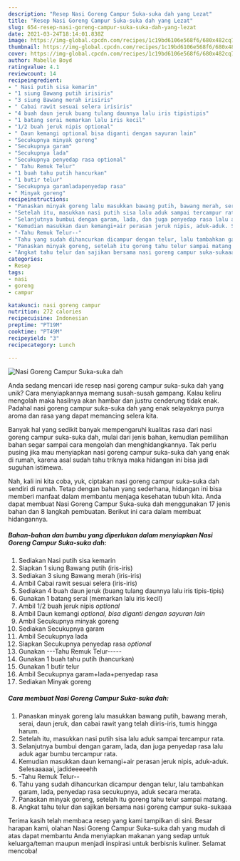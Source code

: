```yaml
---
description: "Resep Nasi Goreng Campur Suka-suka dah yang Lezat"
title: "Resep Nasi Goreng Campur Suka-suka dah yang Lezat"
slug: 654-resep-nasi-goreng-campur-suka-suka-dah-yang-lezat
date: 2021-03-24T18:14:01.838Z
image: https://img-global.cpcdn.com/recipes/1c19bd6106e568f6/680x482cq70/nasi-goreng-campur-suka-suka-dah-foto-resep-utama.jpg
thumbnail: https://img-global.cpcdn.com/recipes/1c19bd6106e568f6/680x482cq70/nasi-goreng-campur-suka-suka-dah-foto-resep-utama.jpg
cover: https://img-global.cpcdn.com/recipes/1c19bd6106e568f6/680x482cq70/nasi-goreng-campur-suka-suka-dah-foto-resep-utama.jpg
author: Mabelle Boyd
ratingvalue: 4.1
reviewcount: 14
recipeingredient:
- " Nasi putih sisa kemarin"
- "1 siung Bawang putih irisiris"
- "3 siung Bawang merah irisiris"
- " Cabai rawit sesuai selera irisiris"
- "4 buah daun jeruk buang tulang daunnya lalu iris tipistipis"
- "1 batang serai memarkan lalu iris kecil"
- "1/2 buah jeruk nipis optional"
- " Daun kemangi optional bisa diganti dengan sayuran lain"
- "Secukupnya minyak goreng"
- "Secukupnya garam"
- "Secukupnya lada"
- "Secukupnya penyedap rasa optional"
- " Tahu Remuk Telur"
- "1 buah tahu putih hancurkan"
- "1 butir telur"
- "Secukupnya garamladapenyedap rasa"
- " Minyak goreng"
recipeinstructions:
- "Panaskan minyak goreng lalu masukkan bawang putih, bawang merah, serai, daun jeruk, dan cabai rawit yang telah diiris-iris, tumis hingga harum."
- "Setelah itu, masukkan nasi putih sisa lalu aduk sampai tercampur rata."
- "Selanjutnya bumbui dengan garam, lada, dan juga penyedap rasa lalu aduk agar bumbu tercampur rata."
- "Kemudian masukkan daun kemangi+air perasan jeruk nipis, aduk-aduk. Selesaaaaai, jadideeeeehh"
- "-Tahu Remuk Telur--"
- "Tahu yang sudah dihancurkan dicampur dengan telur, lalu tambahkan garam, lada, penyedap rasa secukupnya, aduk secara merata."
- "Panaskan minyak goreng, setelah itu goreng tahu telur sampai matang."
- "Angkat tahu telur dan sajikan bersama nasi goreng campur suka-sukaaa"
categories:
- Resep
tags:
- nasi
- goreng
- campur

katakunci: nasi goreng campur 
nutrition: 272 calories
recipecuisine: Indonesian
preptime: "PT19M"
cooktime: "PT49M"
recipeyield: "3"
recipecategory: Lunch

---
```



![Nasi Goreng Campur Suka-suka dah](https://img-global.cpcdn.com/recipes/1c19bd6106e568f6/680x482cq70/nasi-goreng-campur-suka-suka-dah-foto-resep-utama.jpg)

Anda sedang mencari ide resep nasi goreng campur suka-suka dah yang unik? Cara menyiapkannya memang susah-susah gampang. Kalau keliru mengolah maka hasilnya akan hambar dan justru cenderung tidak enak. Padahal nasi goreng campur suka-suka dah yang enak selayaknya punya aroma dan rasa yang dapat memancing selera kita.



Banyak hal yang sedikit banyak mempengaruhi kualitas rasa dari nasi goreng campur suka-suka dah, mulai dari jenis bahan, kemudian pemilihan bahan segar sampai cara mengolah dan menghidangkannya. Tak perlu pusing jika mau menyiapkan nasi goreng campur suka-suka dah yang enak di rumah, karena asal sudah tahu triknya maka hidangan ini bisa jadi suguhan istimewa.


Nah, kali ini kita coba, yuk, ciptakan nasi goreng campur suka-suka dah sendiri di rumah. Tetap dengan bahan yang sederhana, hidangan ini bisa memberi manfaat dalam membantu menjaga kesehatan tubuh kita. Anda dapat membuat Nasi Goreng Campur Suka-suka dah menggunakan 17 jenis bahan dan 8 langkah pembuatan. Berikut ini cara dalam membuat hidangannya.

<!--inarticleads1-->

##### Bahan-bahan dan bumbu yang diperlukan dalam menyiapkan Nasi Goreng Campur Suka-suka dah:

1. Sediakan  Nasi putih sisa kemarin
1. Siapkan 1 siung Bawang putih (iris-iris)
1. Sediakan 3 siung Bawang merah (iris-iris)
1. Ambil  Cabai rawit sesuai selera (iris-iris)
1. Sediakan 4 buah daun jeruk (buang tulang daunnya lalu iris tipis-tipis)
1. Gunakan 1 batang serai (memarkan lalu iris kecil)
1. Ambil 1/2 buah jeruk nipis *optional*
1. Ambil  Daun kemangi *optional, bisa diganti dengan sayuran lain*
1. Ambil Secukupnya minyak goreng
1. Sediakan Secukupnya garam
1. Ambil Secukupnya lada
1. Siapkan Secukupnya penyedap rasa *optional*
1. Gunakan  ---Tahu Remuk Telur-----
1. Gunakan 1 buah tahu putih (hancurkan)
1. Gunakan 1 butir telur
1. Ambil Secukupnya garam+lada+penyedap rasa
1. Sediakan  Minyak goreng




<!--inarticleads2-->

##### Cara membuat Nasi Goreng Campur Suka-suka dah:

1. Panaskan minyak goreng lalu masukkan bawang putih, bawang merah, serai, daun jeruk, dan cabai rawit yang telah diiris-iris, tumis hingga harum.
1. Setelah itu, masukkan nasi putih sisa lalu aduk sampai tercampur rata.
1. Selanjutnya bumbui dengan garam, lada, dan juga penyedap rasa lalu aduk agar bumbu tercampur rata.
1. Kemudian masukkan daun kemangi+air perasan jeruk nipis, aduk-aduk. Selesaaaaai, jadideeeeehh
1. -Tahu Remuk Telur--
1. Tahu yang sudah dihancurkan dicampur dengan telur, lalu tambahkan garam, lada, penyedap rasa secukupnya, aduk secara merata.
1. Panaskan minyak goreng, setelah itu goreng tahu telur sampai matang.
1. Angkat tahu telur dan sajikan bersama nasi goreng campur suka-sukaaa




Terima kasih telah membaca resep yang kami tampilkan di sini. Besar harapan kami, olahan Nasi Goreng Campur Suka-suka dah yang mudah di atas dapat membantu Anda menyiapkan makanan yang sedap untuk keluarga/teman maupun menjadi inspirasi untuk berbisnis kuliner. Selamat mencoba!
